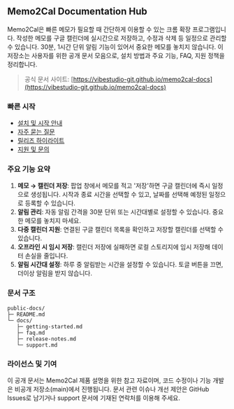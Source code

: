 ## Memo2Cal Documentation Hub

Memo2Cal은 빠른 메모가 필요할 때 간단하게 이용할 수 있는 크롬 확장 프로그램입니다. 작성한 메모를 구글 캘린더에 실시간으로 저장하고, 수정과 삭제 등 일정으로 관리할 수 있습니다. 30분, 1시간 단위 알림 기능이 있어서 중요한 메모를 놓치지 않습니다.
이 저장소는 사용자를 위한 공개 문서 모음으로, 설치 방법과 주요 기능, FAQ, 지원 정책을 정리합니다.

> 공식 문서 사이트: [https://vibestudio-git.github.io/memo2cal-docs](https://vibestudio-git.github.io/memo2cal-docs)

### 빠른 시작

-   [설치 및 시작 안내](./docs/getting-started.md)
-   [자주 묻는 질문](./docs/faq.md)
-   [릴리즈 하이라이트](./docs/release-notes.md)
-   [지원 및 문의](./docs/support.md)

### 주요 기능 요약

1. **메모 → 캘린더 저장**: 팝업 창에서 메모를 적고 '저장'하면 구글 캘린더에 즉시 일정으로 생성됩니다. 시작과 종료 시간을 선택할 수 있고, 날짜를 선택해 예정된 일정으로 등록할 수 있습니다.
2. **알림 관리**: 자동 알림 간격을 30분 단위 또는 시간대별로 설정할 수 있습니다. 중요한 메모를 놓치지 마세요.
3. **다중 캘린더 지원**: 연결된 구글 캘린더 목록을 확인하고 저장할 캘린더를 선택할 수 있습니다.
4. **오프라인 시 임시 저장**: 캘린더 저장에 실패하면 로컬 스토리지에 임시 저장해 데이터 손실을 줄입니다.
5. **알림 시간대 설정**: 하루 중 알림받는 시간을 설정할 수 있습니다. 토글 버튼을 끄면, 더이상 알림을 받지 않습니다.

### 문서 구조

```
public-docs/
├─ README.md
└─ docs/
   ├─ getting-started.md
   ├─ faq.md
   ├─ release-notes.md
   └─ support.md
```

### 라이선스 및 기여

이 공개 문서는 Memo2Cal 제품 설명을 위한 참고 자료이며, 코드 수정이나 기능 개발은 비공개 저장소(main)에서 진행됩니다. 문서 관련 이슈나 개선 제안은 GitHub Issues로 남기거나 support 문서에 기재된 연락처를 이용해 주세요.
